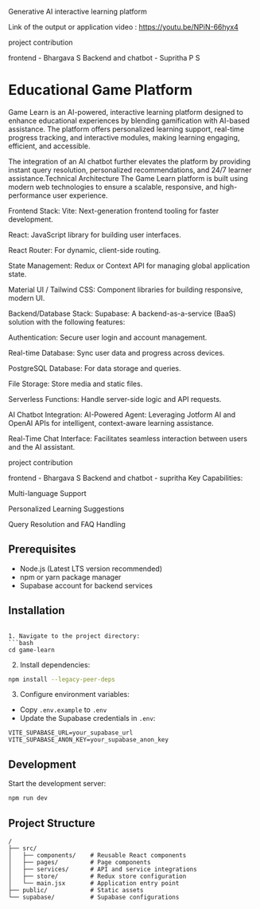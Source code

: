 Generative AI interactive learning platform


Link of the output or application video : https://youtu.be/NPiN-66hyx4

project contribution

frontend - Bhargava S
Backend and chatbot - Supritha P S


# Educational Game Platform
Game Learn is an AI-powered, interactive learning platform designed to enhance educational experiences by blending gamification with AI-based assistance. The platform offers personalized learning support, real-time progress tracking, and interactive modules, making learning engaging, efficient, and accessible.

The integration of an AI chatbot further elevates the platform by providing instant query resolution, personalized recommendations, and 24/7 learner assistance.Technical Architecture
The Game Learn platform is built using modern web technologies to ensure a scalable, responsive, and high-performance user experience.

Frontend Stack:
Vite: Next-generation frontend tooling for faster development.

React: JavaScript library for building user interfaces.

React Router: For dynamic, client-side routing.

State Management: Redux or Context API for managing global application state.

Material UI / Tailwind CSS: Component libraries for building responsive, modern UI.

Backend/Database Stack:
Supabase: A backend-as-a-service (BaaS) solution with the following features:

Authentication: Secure user login and account management.

Real-time Database: Sync user data and progress across devices.

PostgreSQL Database: For data storage and queries.

File Storage: Store media and static files.

Serverless Functions: Handle server-side logic and API requests.

AI Chatbot Integration:
AI-Powered Agent: Leveraging Jotform AI and OpenAI APIs for intelligent, context-aware learning assistance.

Real-Time Chat Interface: Facilitates seamless interaction between users and the AI assistant.

project contribution

frontend - Bhargava S
Backend and chatbot - supritha
Key Capabilities:

Multi-language Support

Personalized Learning Suggestions

Query Resolution and FAQ Handling



## Prerequisites

- Node.js (Latest LTS version recommended)
- npm or yarn package manager
- Supabase account for backend services

## Installation


```

1. Navigate to the project directory:
```bash
cd game-learn
```

2. Install dependencies:
```bash
npm install --legacy-peer-deps
```

3. Configure environment variables:
- Copy `.env.example` to `.env`
- Update the Supabase credentials in `.env`:
```
VITE_SUPABASE_URL=your_supabase_url
VITE_SUPABASE_ANON_KEY=your_supabase_anon_key
```

## Development

Start the development server:
```bash
npm run dev
```



## Project Structure

```
/
├── src/
│   ├── components/    # Reusable React components
│   ├── pages/         # Page components
│   ├── services/      # API and service integrations
│   ├── store/         # Redux store configuration
│   └── main.jsx       # Application entry point
├── public/            # Static assets
└── supabase/          # Supabase configurations



